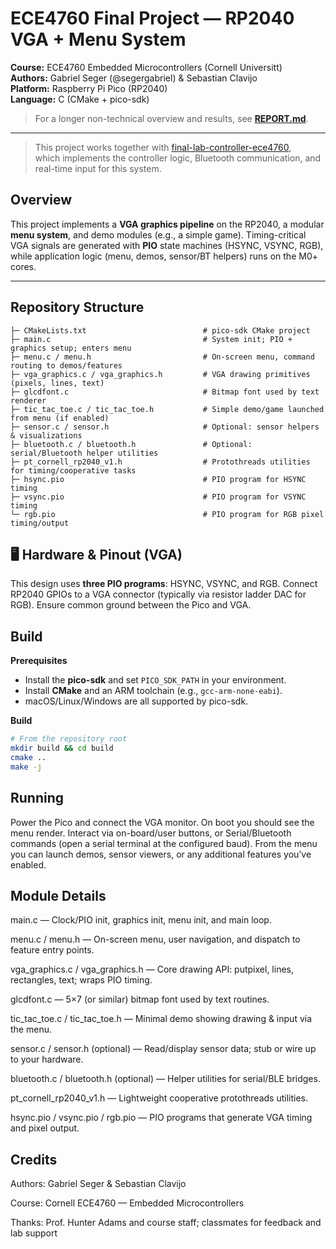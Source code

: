 # ECE4760 Final Project — RP2040 VGA + Menu System

**Course:** ECE4760 Embedded Microcontrollers (Cornell Universitt)  
**Authors:** Gabriel Seger (@segergabriel) & Sebastian Clavijo  
**Platform:** Raspberry Pi Pico (RP2040)  
**Language:** C (CMake + pico-sdk)

> For a longer non-technical overview and results, see **[REPORT.md](./REPORT.md)**.

---

> This project works together with [final-lab-controller-ece4760](https://github.com/segergabriel/final-lab-controller-ece4760),  
> which implements the controller logic, Bluetooth communication, and real-time input for this system.


## Overview

This project implements a **VGA graphics pipeline** on the RP2040, a modular **menu system**, and demo modules (e.g., a simple game). Timing-critical VGA signals are generated with **PIO** state machines (HSYNC, VSYNC, RGB), while application logic (menu, demos, sensor/BT helpers) runs on the M0+ cores.

---

## Repository Structure


```
├─ CMakeLists.txt                          # pico-sdk CMake project
├─ main.c                                  # System init; PIO + graphics setup; enters menu
├─ menu.c / menu.h                         # On-screen menu, command routing to demos/features
├─ vga_graphics.c / vga_graphics.h         # VGA drawing primitives (pixels, lines, text)
├─ glcdfont.c                              # Bitmap font used by text renderer
├─ tic_tac_toe.c / tic_tac_toe.h           # Simple demo/game launched from menu (if enabled)
├─ sensor.c / sensor.h                     # Optional: sensor helpers & visualizations
├─ bluetooth.c / bluetooth.h               # Optional: serial/Bluetooth helper utilities
├─ pt_cornell_rp2040_v1.h                  # Protothreads utilities for timing/cooperative tasks
├─ hsync.pio                               # PIO program for HSYNC timing
├─ vsync.pio                               # PIO program for VSYNC timing
└─ rgb.pio                                 # PIO program for RGB pixel timing/output
```


## 🖥️ Hardware & Pinout (VGA)

This design uses **three PIO programs**: HSYNC, VSYNC, and RGB. Connect RP2040 GPIOs to a VGA connector (typically via resistor ladder DAC for RGB). Ensure common ground between the Pico and VGA.

## Build

**Prerequisites**

- Install the **pico-sdk** and set `PICO_SDK_PATH` in your environment.
- Install **CMake** and an ARM toolchain (e.g., `gcc-arm-none-eabi`).
- macOS/Linux/Windows are all supported by pico-sdk.

**Build**

```bash
# From the repository root
mkdir build && cd build
cmake ..
make -j
```

## Running

Power the Pico and connect the VGA monitor.
On boot you should see the menu render.
Interact via on-board/user buttons, or Serial/Bluetooth commands (open a serial terminal at the configured baud).
From the menu you can launch demos, sensor viewers, or any additional features you’ve enabled.

## Module Details

main.c — Clock/PIO init, graphics init, menu init, and main loop.

menu.c / menu.h — On-screen menu, user navigation, and dispatch to feature entry points.

vga_graphics.c / vga_graphics.h — Core drawing API: putpixel, lines, rectangles, text; wraps PIO timing.

glcdfont.c — 5×7 (or similar) bitmap font used by text routines.

tic_tac_toe.c / tic_tac_toe.h — Minimal demo showing drawing & input via the menu.

sensor.c / sensor.h (optional) — Read/display sensor data; stub or wire up to your hardware.

bluetooth.c / bluetooth.h (optional) — Helper utilities for serial/BLE bridges.

pt_cornell_rp2040_v1.h — Lightweight cooperative protothreads utilities.

hsync.pio / vsync.pio / rgb.pio — PIO programs that generate VGA timing and pixel output.



## Credits

Authors: Gabriel Seger & Sebastian Clavijo

Course: Cornell ECE4760 — Embedded Microcontrollers

Thanks: Prof. Hunter Adams and course staff; classmates for feedback and lab support
